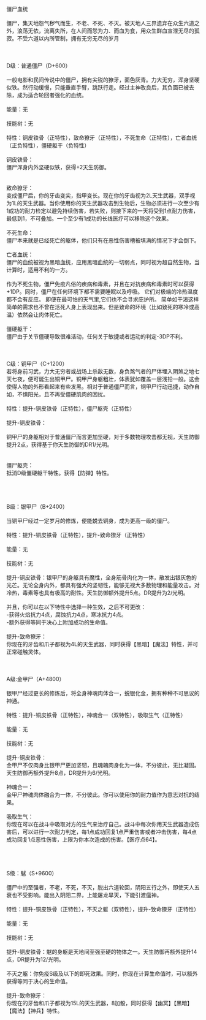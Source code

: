 <title>僵尸</title>
<meta name="GENERATOR" content="WinCHM">
<meta http-equiv="Content-Type" content="text/html; charset=gb2312">
<br>僵尸血统
<br>
<br>僵尸，集天地怨气秽气而生，不老、不死、不灭。被天地人三界遗弃在众生六道之外，浪荡无依，流离失所，在人间而怨为力、而血为食，用众生鲜血宣泄无尽的孤寂。不受六道以内所管制，拥有无穷无尽的岁月
<br>
<br>
<br>
<br>D级：普通僵尸（D+600）
<br>
<br>一般电影和民间传说中的僵尸，拥有尖锐的獠牙，面色灰青。力大无穷，浑身坚硬似铁。然行动缓慢，只能垂直手臂，跳跃行走。经过主神改良后，其负面已被去除，成为适合轮回者强化的血统。
<br>
<br>能量：无
<br>
<br>技能树：无 
<br>
<br>特性：铜皮铁骨（正特性），致命獠牙（正特性），不死生命（正特性），亡者血统（正负特性），僵硬躯干（负特性） 
<br>
<br>铜皮铁骨：
<br>僵尸浑身内外坚硬似铁，获得+2天生防御。
<br>
<br>
<br>致命獠牙：
<br>变成僵尸后，你的牙齿变尖，指甲变长。现在你的牙齿视为2L天生武器，双手视为1L的天生武器。当你使用你的天生武器攻击到生物后，生物必须进行一次至少有1成功的耐力检定以避免持续伤害，若失败，则接下来的一天将受到1点耐力伤害，最低到1，不可叠加。一个至少有1成功的长线医疗可以移除这个效果。
<br>
<br>不死生命： 
<br>僵尸本来就是已经死亡的躯体，他们只有在恶性伤害槽被填满的情况下才会倒下。 
<br>
<br>亡者血统： 
<br>僵尸的血统被视为黑暗血统，应用黑暗血统的一切弱点，同时视为超自然生物，当计算时，适用不利的一方。 
<br>
<br>作为不死生物，僵尸免疫凡俗的疾病和毒素，并且在对抗疾病和毒素时可以获得+1DP。同时，僵尸在任何环境下都不需要睡眠以及呼吸。 它们对极端的冷热温度都不会有反应。 即便在最可怕的天气里,它们也不会寻求庇护所。 简单如干渴这样简单的需求也不曾在活死人身上表现出来。但是致命的环境（比如致死的寒冷或高温）依然会让肉体死亡。 
<br>
<br>僵硬躯干：
<br>僵尸由于关节僵硬导致很难活动，任何关于敏捷或者运动的判定-3DP不利。
<br>
<br> 
<br>
<br>C级：铜甲尸（C+1200）
<br>若将身前习武，力大无穷者或战场上杀敌无数，身负煞气者的尸体埋入阴煞之地七天七夜，便可诞生出铜甲尸。铜甲尸身躯粗壮，体表犹如覆盖一层浅铅一般。这会使得人物的外形看起来有些发黑。相对于普通僵尸而言，铜甲尸行动迅捷，动作自如，不惧阳光，且不再受僵硬肌肉的困扰。 
<br>
<br>特性：提升-铜皮铁骨（正特性），僵尸躯壳（正特性）
<br>
<br>提升-铜皮铁骨：
<br>
<br>铜甲尸的身躯相对于普通僵尸而言更加坚硬，对于多数物理攻击都无视，天生防御提升2点，获得基于你天生防御的DR1/光明。
<br>
<br>
<br>僵尸躯壳：
<br>抵消D级僵硬躯干特性。获得【防弹】特性。
<br>
<br>
<br>
<br>
<br>B级：银甲尸（B+2400）
<br>
<br>当铜甲尸经过一定岁月的修炼，便能蜕去铜身，成为更高一级的僵尸。
<br>
<br>特性：提升-铜皮铁骨（正特性），提升-致命獠牙（正特性）
<br>
<br>能量：无 
<br>
<br>技能树：无
<br>
<br>提升-铜皮铁骨：银甲尸的身躯具有魔性，全身筋骨肉化为一体，散发出银灰色的光芒。无论全身内外，都具有强大的坚韧性，能够无视大多数物理和能量攻击。对冷热，毒素等也具有极高的耐性。天生防御额外提升5点。DR提升为2/光明。
<br>
<br>并且，你可以在以下特性中选择一种生效，之后不可更改：
<br>-获得火焰抗力4点，腐蚀抗力4点，寒冰抗力4点。
<br>-额外获得等同于决心上附加成功的生命值。
<br>
<br>提升-致命獠牙：
<br>你现在的牙齿和爪子都视为4L的天生武器，同时获得【黑暗】【魔法】特性，并可正常碰触灵体。
<br>
<br>
<br>
<br>A级:金甲尸（A+4800）
<br>
<br>银甲尸经过更长的修炼后，将全身神魂肉体合一，蜕银化金，拥有种种不可思议的神通。
<br>
<br>特性：提升-铜皮铁骨（正特性），神魂合一（双特性），吸取生气（正特性）
<br>
<br>能量：无 
<br>
<br>技能树：无
<br>
<br>提升-铜皮铁骨：
<br>金甲尸不仅肉身比银甲尸更加坚韧，且魂魄肉身化为一体，不分彼此，无比凝固。天生防御再额外提升8点，DR提升为6/光明。
<br>
<br>神魂合一：
<br>金甲尸神魂肉体融合为一体，不分彼此。你可以使用你的耐力值作为意志对抗的结果。
<br>
<br>吸取生气：
<br>你现在可以在战斗中吸取对方的生气来治疗自己。战斗中每次你用天生武器造成伤害后，可以进行一次耐力判定，每1点成功回复1点严重伤害或者冲击伤害，每4点成功回复1点恶性伤害，上限为你本次造成的伤害。【医疗点64】。
<br>
<br>
<br>
<br>
<br>S级：魃（S+9600）
<br>
<br>僵尸中的至强者，不老，不死，不灭，脱出六道轮回，阴阳五行之外，即使天人五衰也不受影响。能出入阴阳二界，上能屠龙旱天，下能引渡瘟神。
<br>
<br>特性：提升-铜皮铁骨（正特性），不灭之躯（双特性），提升-致命獠牙（正特性）
<br>
<br>能量：无 
<br>
<br>技能树：无
<br>
<br>提升-铜皮铁骨：魃的身躯是天地间至强至硬的物体之一。天生防御再额外提升14点，DR提升为12/光明。
<br>
<br>不灭之躯：你免疫S级及以下的即死效果。同时，你现在计算生命值时，可以额外获得等同于决心的生命值。
<br>
<br>提升-致命獠牙：
<br>你现在的牙齿和爪子都视为15L的天生武器，8加骰，同时获得【幽冥】【黑暗】【魔法】【神兵】特性。
<br>